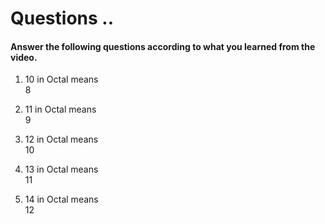 # Questions ..

#### Answer the following questions according to what you learned from the video.

1. 10 in Octal means  
   8

2. 11 in Octal means  
   9

3. 12 in Octal means  
   10

4. 13 in Octal means  
   11

5. 14 in Octal means  
   12
